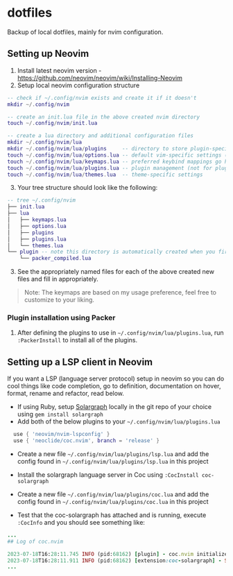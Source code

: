 # dotfiles
Backup of local dotfiles, mainly for nvim configuration.

## Setting up Neovim
1. Install latest neovim version - https://github.com/neovim/neovim/wiki/Installing-Neovim
2. Setup local neovim configuration structure

```lua
-- check if ~/.config/nvim exists and create it if it doesn't
mkdir ~/.config/nvim

-- create an init.lua file in the above created nvim directory
touch ~/.config/nvim/init.lua

-- create a lua directory and additional configuration files
mkdir ~/.config/nvim/lua
mkdir ~/.config/nvim/lua/plugins     -- directory to store plugin-specific configuration
touch ~/.config/nvim/lua/options.lua -- default vim-specific settings (defines visual and behavioral preferences)
touch ~/.config/nvim/lua/keymaps.lua -- preferred keybind mappings go here
touch ~/.config/nvim/lua/plugins.lua -- plugin management (not for plugin-specific settings)
touch ~/.config/nvim/lua/themes.lua  -- theme-specific settings
```

3. Your tree structure should look like the following:
```lua
-- tree ~/.config/nvim
├── init.lua
├── lua
│   ├── keymaps.lua
│   ├── options.lua
│   ├── plugins
│   ├── plugins.lua
│   └── themes.lua
└── plugin -- note this directory is automatically created when you first compile and install Packer
    └── packer_compiled.lua
```

3. See the appropriately named files for each of the above created new files and fill in appropriately.
> Note: The keymaps are based on my usage preference, feel free to customize to your liking.

### Plugin installation using Packer
1. After defining the plugins to use in `~/.config/nvim/lua/plugins.lua`, run `:PackerInstall` to install all of the plugins.

## Setting up a LSP client in Neovim
If you want a LSP (language server protocol) setup in neovim so you can do cool things like code completion, go to definition, documentation on hover, format, rename and refactor, read below.

  - If using Ruby, setup [Solargraph](http://solargraph.org/) locally in the git repo of your choice using `gem install solargraph`
  - Add both of the below plugins to your `~/.config/nvim/lua/plugins.lua`

```lua
  use { 'neovim/nvim-lspconfig' }
  use { 'neoclide/coc.nvim', branch = 'release' }
```
  - Create a new file `~/.config/nvim/lua/plugins/lsp.lua` and add the config found in `~/.config/nvim/lua/plugins/lsp.lua` in this project
  - Install the solargraph language server in Coc using `:CocInstall coc-solargraph`
  - Create a new file `~/.config/nvim/lua/plugins/coc.lua` and add the config found in `~/.config/nvim/lua/plugins/coc.lua` in this project

  - Test that the coc-solargraph has attached and is running, execute `:CocInfo` and you should see something like:
```ruby
...
## Log of coc.nvim

2023-07-18T16:28:11.745 INFO (pid:68162) [plugin] - coc.nvim initialized with node: v18.17.0 after 226
2023-07-18T16:28:11.911 INFO (pid:68162) [extension:coc-solargraph] - Solargraph is listening PORT=49449 PID=68206
...
```
